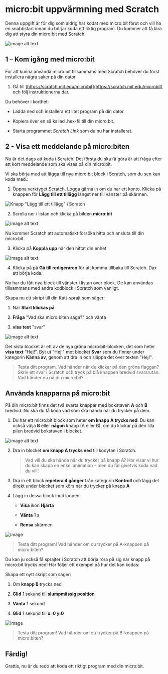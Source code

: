 # micro:bit uppvärmning med Scratch

Denna uppgift är för dig som aldrig har kodat med micro:bit förut och vill ha en snabbstart innan du börjar koda ett riktig program. Du kommer att få lära dig att styra din micro:bit med Scratch!

![image alt text](image_1.png)

## 1 – Kom igång med micro:bit

För att kunna använda micro:bit tillsammans med Scratch behöver du först installera några saker på din dator.

1. Gå till [https://scratch.mit.edu/microbit](https://scratch.mit.edu/microbit) och följ instruktionerna där.

Du behöver i korthet:

* Ladda ned och installera ett litet program på din dator.

* Kopiera över en så kallad .hex-fil till din micro:bit.

* Starta programmet *Scratch Link* som du nu har installerat.

## 2 - Visa ett meddelande på micro:biten

Nu är det dags att koda i Scratch. Det första du ska få göra är att fråga efter ett kort meddelande som ska visas på din micro:bit.

Vi ska börja med att lägga till nya micro:bit block i Scratch, som du sen kan koda med.:

1. Öppna verktyget Scratch. Logga gärna in om du har ett konto. Klicka på knappen för **Lägg till ett tillägg** längst ner till vänster på skärmen.

![Knapp "Lägg till ett tillägg" i Scratch](image_2.png)

2. Scrolla ner i listan och klicka på bilden **micro:bit**

![image alt text](image_3.png)

Nu kommer Scratch att automatiskt försöka hitta och ansluta till din micro:bit.

3. Klicka på **Koppla upp** när den hittat din enhet

![image alt text](image_4.png)

4. Klicka på på **Gå till redigeraren** för att komma tillbaka till Scratch. Dax att börja koda.


Nu har du fått nya block till vänster i listan över block. De kan användas tillsammans med andra kodblock i Scratch som vanligt.

Skapa nu ett skript till din Katt-sprajt som säger:

1. När **Start klickas på**

2. **Fråga** "Vad ska micro:biten säga?" och vänta

3. **visa text** "svar"

![image alt text](image_5.png)

Det sista blocket är ett av de nya gröna micro:bit-blocken, det som heter **visa text** "Hej!". Byt ut "Hej!" mot blocket **Svar** som du finner under kategorin **Känna av**, genom att dra in och släppa det över texten "Hej!".

> Testa ditt program. Vad händer när du klickar på den gröna flaggan? Skriv ett svar i Scratch och tryck på blå knappen bredvid svarsrutan. Vad händer nu på din micro:bit?

## Använda knapparna på micro:bit

På din micro:bit finns det två svarta knappar med bokstaven **A** och **B** bredvid. Nu ska du få koda vad som ska hända när du trycker på dem.

1. Du har ett micro:bit block som heter **om knapp A trycks ned**. Du kan också välja **B** eller **någon** knapp (A eller B), om du klickar på den lilla pilen bredvid bokstaven i blocket.

![image alt text](image_6.png)

2. Dra in blocket **om knapp A trycks ned** till kodytan i Scratch.

    > Vad vill du ska hända när du trycker på knapp A? Här visar vi hur du kan skapa en enkel animation – men du får givetvis koda vad du vill!

3. Dra in ett block **repetera 4 gånger** från kategorin **Kontroll** och lägg det direkt under blocket som körs när du trycker på knapp **A**

4. Lägg in dessa block inuti loopen:

    * **Visa** ikon **Hjärta**

    * **Vänta** 1 s

    * **Rensa** skärmen

![image](image_7.png)

> Testa ditt program! Vad händer om du trycker på A-knappen på micro:biten?

Du kan ju också få sprajter i Scratch att börja röra på sig när knapp på micro:bit trycks ned! Här följer ett exempel på hur det kan kodas:

Skapa ett nytt skript som säger:

1. Om **knapp B** trycks ned

2. **Glid** 1 sekund till **slumpmässig position**

3. **Vänta** 1 sekund

4. **Glid** 1 sekund till **x: 0 y:0**

![image](image_8.png)

> Testa ditt program! Vad händer om du trycker på B-knappen på micro:biten? 


## Färdig!

Grattis, nu är du redo att koda ett riktigt program med din micro:bit.
